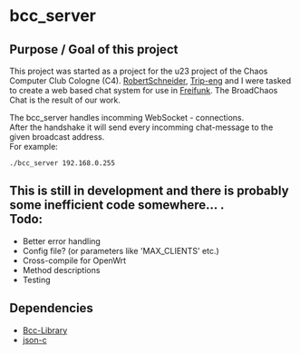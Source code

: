 bcc_server
==========

Purpose / Goal of this project
--------------
This project was started as a project for the u23 project of the Chaos Computer Club Cologne (C4).
<a href="https://github.com/RobertSchneider">RobertSchneider</a>, <a href="https://github.com/Trip-eng">Trip-eng</a> and I were tasked to create a web based chat system for use in <a href="http://freifunk.net/en/">Freifunk</a>.
The BroadChaos Chat is the result of our work.

The bcc_server handles incomming WebSocket - connections.<br>
After the handshake it will send every incomming chat-message to the given broadcast address.<br>
For example:

```
./bcc_server 192.168.0.255
```

This is still in development and there is probably some inefficient code somewhere... .<br>
Todo:
--------------
- Better error handling
- Config file? (or parameters like 'MAX_CLIENTS' etc.)
- Cross-compile for OpenWrt
- Method descriptions
- Testing

Dependencies
--------------
- <a href="https://github.com/OSpringer/bcc-library">Bcc-Library</a>
- <a href="https://github.com/json-c/json-c">json-c</a>


